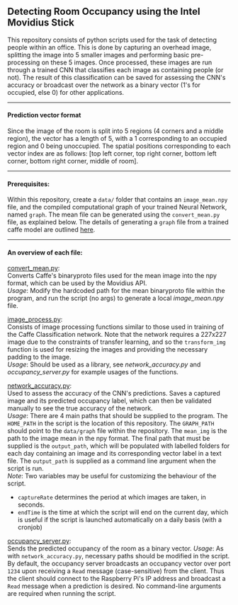 ## Detecting Room Occupancy using the Intel Movidius Stick

This repository consists of python scripts used for the task of detecting people within an office. This is done by capturing an overhead image, splitting the image into 5 smaller images and performing basic pre-processing on these 5 images. Once processed, these images are run through a trained CNN that classifies each image as containing people (or not). The result of this classification can be saved for assessing the CNN's accuracy or broadcast over the network as a binary vector (1's for occupied, else 0) for other applications.
___
#### Prediction vector format
Since the image of the room is split into 5 regions (4 corners and a middle region), the vector has a length of 5, with a 1 corresponding to an occupied region and 0 being unoccupied. The spatial positions corresponding to each vector index are as follows: \[top left corner, top right corner, bottom left corner, bottom right corner, middle of room\].
___
#### Prerequisites:
Within this repository, create a `data/` folder that contains an `image_mean.npy` file, and the compiled computational graph of your trained Neural Network,  named `graph`. The mean file can be generated using the `convert_mean.py` file, as explained below. The details of generating a `graph` file from a trained caffe model are outlined [here](https://movidius.github.io/blog/deploying-custom-caffe-models/).
___
#### An overview of each file:  

[convert_mean.py](https://github.com/sashaDoubov/MovidiusRoomOccupancy/blob/master/convert_mean.py):  
Converts Caffe's binaryproto files used for the mean image into the npy format, which can be used by the Movidius API.  
*Usage*: Modify the hardcoded path for the mean binaryproto file within the program, and run the script (no args) to generate a local *image_mean.npy* file.

[image_process.py](https://github.com/sashaDoubov/MovidiusRoomOccupancy/blob/master/image_process.py):  
Consists of image processing functions similar to those used in training of the Caffe Classification network. Note that the network requires a 227x227 image due to the constraints of transfer learning, and so the `transform_img` function is used for resizing the images and providing the necessary padding to the image.  
*Usage*: Should be used as a library, see *network_accuracy.py* and *occupancy_server.py* for example usages of the functions.

[network_accuracy.py](https://github.com/sashaDoubov/MovidiusRoomOccupancy/blob/master/network_accuracy.py):  
Used to assess the accuracy of the CNN's predictions. Saves a captured image and its predicted occupancy label, which can then be validated manually to see the true accuracy of the network.  
*Usage*: There are 4 main paths that should be supplied to the program. The `HOME_PATH` in the script is the location of this repository. The `GRAPH_PATH` should point to the `data/graph` file within the repository. The `mean_img` is the path to the image mean in the npy format. The final path that must be supplied is the `output_path`, which will be populated with labelled folders for each day containing an image and its corresponding vector label in a text file. The `output_path` is supplied as a command line argument when the script is run.  
*Note*: Two variables may be useful for customizing the behaviour of the script.
* `captureRate` determines the period at which images are taken, in seconds. 
* `endTime` is the time at which the script will end on the current day, which is useful if the script is launched automatically on a daily basis (with a cronjob)

[occupancy_server.py](https://github.com/sashaDoubov/MovidiusRoomOccupancy/blob/master/occupancy_server.py):  
Sends the predicted occupancy of the room as a binary vector. 
*Usage*: As with `network_accuracy.py`, necessary paths should be modified in the script. By default, the occupancy server broadcasts an occupancy vector over port `1234` upon receiving a `Read` message (case-sensitive) from the client. Thus the client should connect to the Raspberry Pi's IP address and broadcast a `Read` message when a prediction is desired. No command-line arguments are required when running the script.
   

